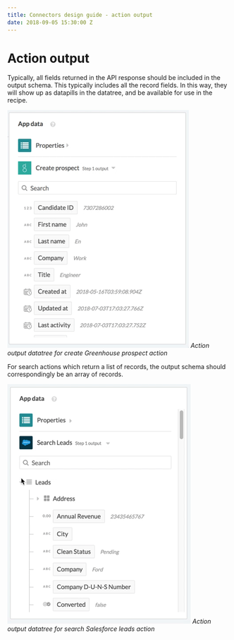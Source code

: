 ```yaml
---
title: Connectors design guide - action output
date: 2018-09-05 15:30:00 Z
---
```


# Action output
Typically, all fields returned in the API response should be included in the output schema. This typically includes all the record fields. In this way, they will show up as datapills in the datatree, and be available for use in the recipe.

![Action output datatree for create Greenhouse prospect action returns a single record](/assets/images/connectors-design-guide/action-output-datatree.gif)
*Action output datatree for create Greenhouse prospect action*

For search actions which return a list of records, the output schema should correspondingly be an array of records.

![Action output datatree for search Salesforce leads action returns a list of records](/assets/images/connectors-design-guide/action-batch-output-datatree.gif)
*Action output datatree for search Salesforce leads action*
